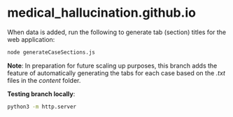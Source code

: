 # medical_hallucination.github.io

When data is added, run the following to generate tab (section) titles for the web application: 
```bash 
node generateCaseSections.js
``` 

**Note**: In preparation for future scaling up purposes, this branch adds the feature of automatically generating the tabs for each case based on the *.txt* files in the *content* folder.

**Testing branch locally**:
``` bash 
python3 -m http.server
``` 